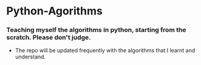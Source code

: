 # Python-Agorithms
### Teaching myself the algorithms in python, starting from the scratch. Please don't judge.
* The repo will be updated frequently with the algorithms that I learnt and understand.
